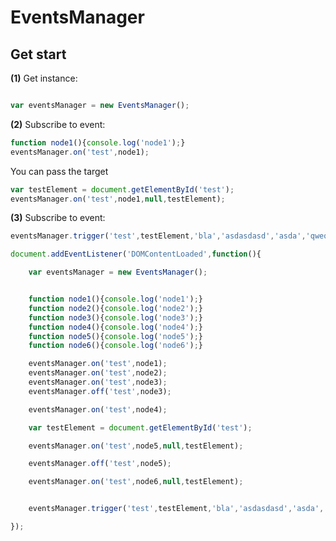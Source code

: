 # EventsManager

## Get start

**(1)** Get instance:
```javascript

var eventsManager = new EventsManager();

```

**(2)** Subscribe to event:

```javascript
function node1(){console.log('node1');}
eventsManager.on('test',node1);
```

You can pass the target
```javascript
var testElement = document.getElementById('test');
eventsManager.on('test',node1,null,testElement);
```

**(3)** Subscribe to event:
```javascript
eventsManager.trigger('test',testElement,'bla','asdasdasd','asda','qweqwe');
```



```javascript
document.addEventListener('DOMContentLoaded',function(){

    var eventsManager = new EventsManager();


    function node1(){console.log('node1');}
    function node2(){console.log('node2');}
    function node3(){console.log('node3');}
    function node4(){console.log('node4');}
    function node5(){console.log('node5');}
    function node6(){console.log('node6');}

    eventsManager.on('test',node1);
    eventsManager.on('test',node2);
    eventsManager.on('test',node3);
    eventsManager.off('test',node3);

    eventsManager.on('test',node4);

    var testElement = document.getElementById('test');

    eventsManager.on('test',node5,null,testElement);

    eventsManager.off('test',node5);

    eventsManager.on('test',node6,null,testElement);


    eventsManager.trigger('test',testElement,'bla','asdasdasd','asda','qweqwe');

});
```
